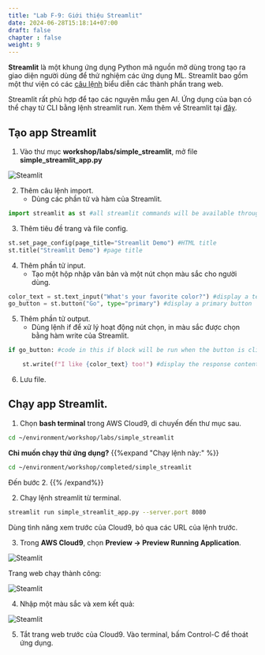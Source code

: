 ```yaml
---
title: "Lab F-9: Giới thiệu Streamlit"
date: 2024-06-28T15:18:14+07:00
draft: false
chapter : false
weight: 9
---
```


**Streamlit** là một khung ứng dụng Python mã nguồn mở dùng trong tạo ra giao diện người dùng để thử nghiệm các ứng dụng ML. Streamlit bao gồm một thư viện có các [câu lệnh](https://docs.streamlit.io/library/api-reference) biểu diễn các thành phần trang web. 

Streamlit rất phù hợp để tạo các nguyên mẫu gen AI. Ứng dụng của bạn có thể chạy từ CLI bằng lệnh streamlit run. Xem thêm về Streamlit tại [đây](https://docs.streamlit.io/library/get-started).

## Tạo app Streamlit
1.  Vào thư mục **workshop/labs/simple_streamlit**, mở file **simple_streamlit_app.py**

![Steamlit](/images/2-Bedrock/F-9/1.png)

2. Thêm câu lệnh import.
   - Dùng các phần tử và hàm của Streamlit.

```py
import streamlit as st #all streamlit commands will be available through the "st" alias
```

3. Thêm tiêu đề trang và file config.

```py
st.set_page_config(page_title="Streamlit Demo") #HTML title
st.title("Streamlit Demo") #page title
```

4. Thêm phần tử input.
   - Tạo một hộp nhập văn bản và một nút chọn màu sắc cho người dùng.

```python
color_text = st.text_input("What's your favorite color?") #display a text box
go_button = st.button("Go", type="primary") #display a primary button
```

5. Thêm phần tử output.
   - Dùng lệnh if để xử lý hoạt động nút chọn, in màu sắc được chọn bằng hàm write của Streamlit.

```py
if go_button: #code in this if block will be run when the button is clicked

    st.write(f"I like {color_text} too!") #display the response content
```

6. Lưu file.

## Chạy app Streamlit.

1. Chọn **bash terminal** trong AWS Cloud9, di chuyến đến thư mục sau.

```bash
cd ~/environment/workshop/labs/simple_streamlit
```
**Chỉ muốn chạy thử ứng dụng?**
{{%expand "Chạy lệnh này:" %}}
```bash
cd ~/environment/workshop/completed/simple_streamlit
```
Đến bước 2.
{{% /expand%}}

2. Chạy lệnh streamlit từ terminal.

```bash
streamlit run simple_streamlit_app.py --server.port 8080
```

Dùng tình năng xem trước của Cloud9, bỏ qua các URL của lệnh trước.

3. Trong **AWS Cloud9**, chọn **Preview -> Preview Running Application**.

![Steamlit](/images/2-Bedrock/F-9/2.png)

Trang web chạy thành công:

![Steamlit](/images/2-Bedrock/F-9/3.png)

4. Nhập một màu sắc và xem kết quả:

![Steamlit](/images/2-Bedrock/F-9/4.png)

5. Tắt trang web trước của Cloud9. Vào terminal, bấm Control-C để thoát ứng dụng.

